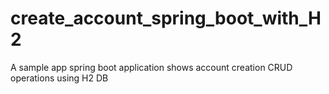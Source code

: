 # create_account_spring_boot_with_H2
A sample app spring boot application shows account creation CRUD operations using H2 DB
